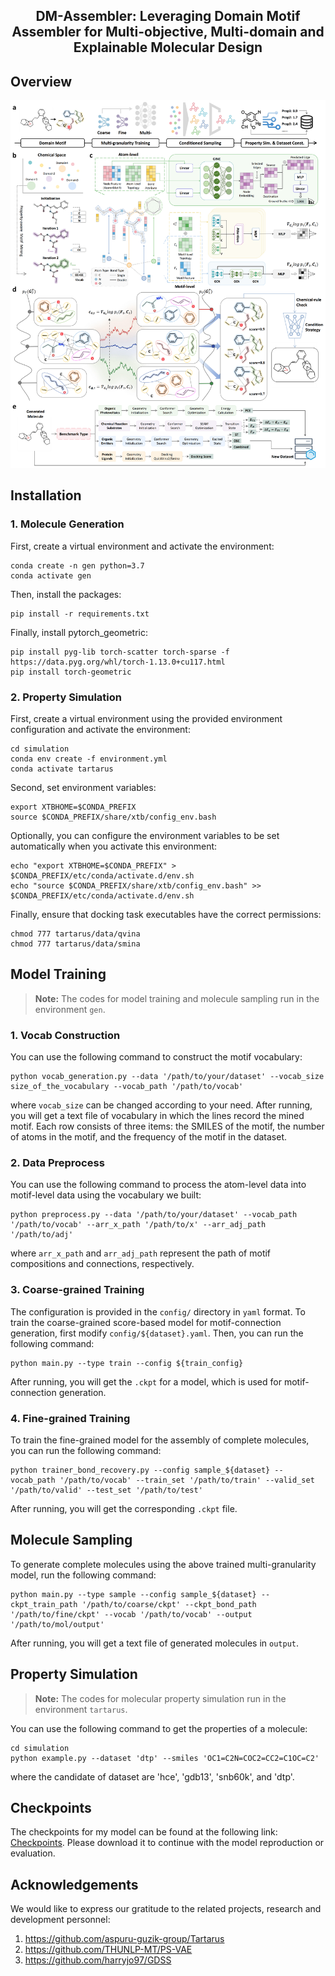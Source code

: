 <h2 align="center"> DM-Assembler: Leveraging Domain Motif Assembler for Multi-objective, Multi-domain and Explainable Molecular Design</a></h2>
<h5 align="center">

## Overview

![framework](figure/framework.png)


## Installation

### 1. Molecule Generation

First, create a virtual environment and activate the environment:

```
conda create -n gen python=3.7
conda activate gen
```

Then, install the packages:

```
pip install -r requirements.txt
```

Finally, install pytorch_geometric:

```
pip install pyg-lib torch-scatter torch-sparse -f https://data.pyg.org/whl/torch-1.13.0+cu117.html
pip install torch-geometric
```

### 2. Property Simulation

First, create a virtual environment using the provided environment configuration and activate the environment:

```
cd simulation
conda env create -f environment.yml
conda activate tartarus
```

Second, set environment variables:

```
export XTBHOME=$CONDA_PREFIX
source $CONDA_PREFIX/share/xtb/config_env.bash
```

Optionally, you can configure the environment variables to be set automatically when you activate this environment:

```
echo "export XTBHOME=$CONDA_PREFIX" > $CONDA_PREFIX/etc/conda/activate.d/env.sh
echo "source $CONDA_PREFIX/share/xtb/config_env.bash" >> $CONDA_PREFIX/etc/conda/activate.d/env.sh
```

Finally, ensure that docking task executables have the correct permissions:

```
chmod 777 tartarus/data/qvina
chmod 777 tartarus/data/smina
```


## Model Training

> **Note:** The codes for model training and molecule sampling run in the environment `gen`.

### 1. Vocab Construction

You can use the following command to construct the motif vocabulary:

```
python vocab_generation.py --data '/path/to/your/dataset' --vocab_size size_of_the_vocabulary --vocab_path '/path/to/vocab'
```

where `vocab_size` can be changed according to your need. After running, you will get a text file of vocabulary in which the lines record the mined motif. Each row consists of three items: the SMILES of the motif, the number of atoms in the motif, and the frequency of the motif in the dataset. 

### 2. Data Preprocess

You can use the following command to process the atom-level data into motif-level data using the vocabulary we built:

```
python preprocess.py --data '/path/to/your/dataset' --vocab_path '/path/to/vocab' --arr_x_path '/path/to/x' --arr_adj_path '/path/to/adj'
```

where `arr_x_path` and `arr_adj_path` represent the path of motif compositions and connections, respectively. 

### 3. Coarse-grained Training

The configuration is provided in the `config/` directory in `yaml` format. To train the coarse-grained score-based model for motif-connection generation, first modify `config/${dataset}.yaml`. Then, you can run the following command:

```
python main.py --type train --config ${train_config}
```

After running, you will get the `.ckpt` for a model, which is used for motif-connection generation.

### 4. Fine-grained Training

To train the fine-grained model for the assembly of complete molecules, you can run the following command:

```
python trainer_bond_recovery.py --config sample_${dataset} --vocab_path '/path/to/vocab' --train_set '/path/to/train' --valid_set '/path/to/valid' --test_set '/path/to/test'
```

After running, you will get the corresponding `.ckpt` file.

## Molecule Sampling

To generate complete molecules using the above trained multi-granularity model, run the following command:

```
python main.py --type sample --config sample_${dataset} --ckpt_train_path '/path/to/coarse/ckpt' --ckpt_bond_path '/path/to/fine/ckpt' --vocab '/path/to/vocab' --output '/path/to/mol/output'
```

After running, you will get a text file of generated molecules in `output`.


## Property Simulation

> **Note:** The codes for molecular property simulation run in the environment `tartarus`.

You can use the following command to get the properties of a molecule:

```
cd simulation
python example.py --dataset 'dtp' --smiles 'OC1=C2N=COC2=CC2=C1OC=C2'
```

where the candidate of dataset are 'hce', 'gdb13', 'snb60k', and 'dtp'.

## Checkpoints

The checkpoints for my model can be found at the following link: [Checkpoints](https://drive.google.com/drive/folders/1NCvBiymP4eDsNmMcbymNj7oLTjBbD3vt?usp=drive_link). Please download it to continue with the model reproduction or evaluation.


## Acknowledgements

We would like to express our gratitude to the related projects, research and development personnel:

1. https://github.com/aspuru-guzik-group/Tartarus
2. https://github.com/THUNLP-MT/PS-VAE
3. https://github.com/harryjo97/GDSS










